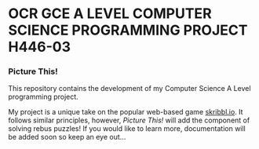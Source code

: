 # OCR GCE A LEVEL COMPUTER SCIENCE PROGRAMMING PROJECT H446-03

### Picture This!
This repository contains the development of my Computer Science A Level programming project.

My project is a unique take on the popular web-based game [skribbl.io](https://skribbl.io/ "skribbl.io"). It follows similar principles, however, _Picture This!_ will add the component of solving rebus puzzles! If you would like to learn more, documentation will be added soon so keep an eye out...

